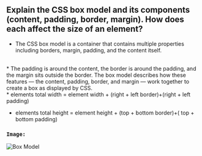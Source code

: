 ##  Explain the CSS box model and its components (content, padding, border, margin). How does each affect the size of an element?

* The CSS box model is a container that contains multiple properties including borders, margin, padding, and the content itself.
<br/>
* The padding is around the content, the border is around the padding, and the margin sits outside the border. The box model describes how these features — the content, padding, border, and margin — work together to create a box as displayed by CSS.
<br/>
* elements total width = element width + (right + left border)+(right + left padding)

* elements total height = element height + (top + bottom border)+( top + bottom padding)

### `Image:`

![Box Model](https://miro.medium.com/v2/resize:fit:1400/1*3STqKwTGNXBoZgbXbp3aDA.png)